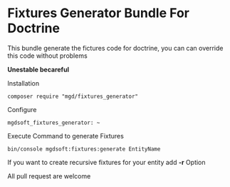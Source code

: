 Fixtures Generator Bundle For Doctrine
==================================

This bundle generate the fictures code for doctrine, you can can override this code without problems 

**Unestable becareful**

Installation

``` 
composer require "mgd/fixtures_generator"
```

Configure

```
mgdsoft_fixtures_generator: ~
```

Execute Command to generate Fixtures

```
bin/console mgdsoft:fixtures:generate EntityName
```

If you want to create recursive fixtures for your entity add **-r** Option

All pull request are welcome